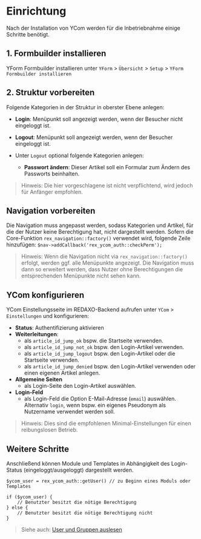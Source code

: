 # Einrichtung

Nach der Installation von YCom werden für die Inbetriebnahme einige Schritte benötigt.

## 1. Formbuilder installieren

YForm Formbuilder installieren unter `YForm` > `Übersicht` > `Setup` > `YForm Formbuilder installieren`

## 2. Struktur vorbereiten

Folgende Kategorien in der Struktur in oberster Ebene anlegen:

* **Login**: Menüpunkt soll angezeigt werden, wenn der Besucher nicht eingeloggt ist.

* **Logout**: Menüpunkt soll angezeigt werden, wenn der Besucher eingeloggt ist.

* Unter `Logout` optional folgende Kategorien anlegen:

  * **Passwort ändern**: Dieser Artikel soll ein Formular zum Ändern des Passworts beinhalten.

> Hinweis: Die hier vorgeschlagene ist nicht verpflichtend, wird jedoch für Anfänger empfohlen.

## Navigation vorbereiten

Die Navigation muss angepasst werden, sodass Kategorien und Artikel, für die der Nutzer keine Berechtigung hat, nicht dargestellt werden. Sofern die Core-Funktion `rex_navigation::factory()` verwendet wird, folgende Zeile hinzufügen: `$nav->addCallback('rex_ycom_auth::checkPerm');`

> Hinweis: Wenn die Navigation nicht via `rex_navigation::factory()` 
erfolgt, werden ggf. alle Menüpunkte angezeigt. Die Navigation muss dann so erweitert werden, dass Nutzer ohne Berechtigungen die entsprechenden Menüpunkte nicht sehen kann.

## YCom konfigurieren

YCom Einstellungsseite im REDAXO-Backend aufrufen unter `YCom` > `Einstellungen` und konfigurieren:

* **Status**: Authentifizierung aktivieren
* **Weiterleitungen**: 
  * als `article_id_jump_ok` bspw. die Startseite verwenden. 
  * als `article_id_jump_not_ok` bspw. den Login-Artikel verwenden. 
  * als `article_id_jump_logout` bspw. den Login-Artikel oder die Startseite verwenden. 
  * als `article_id_jump_denied` bspw. den Login-Artikel verwenden oder einen eigenen Artikel anlegen.
* **Allgemeine Seiten**
  * als Login-Seite den Login-Artikel auswählen.
* **Login-Feld**
  * als Login-Feld die Option E-Mail-Adresse (`email`) auswählen. Alternativ `login`, wenn bspw. ein eigenes Pseudonym als Nutzername verwendet werden soll. 

> Hinweis: Dies sind die empfohlenen Minimal-Einstellungen für einen reibungslosen Betrieb.

## Weitere Schritte

Anschließend können Module und Templates in Abhängigkeit des Login-Status (eingeloggt/ausgeloggt) dargestellt werden. 

```
$ycom_user = rex_ycom_auth::getUser() // zu Beginn eines Moduls oder Templates

if ($ycom_user) {
	// Benutzter besitzt die nötige Berechtigung
} else {
	// Benutzter besitzt die nötige Berechtigung nicht
}
```
> Siehe auch: [User und Gruppen auslesen](user.details.md)

